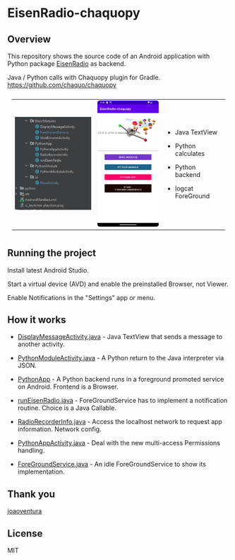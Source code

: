 # EisenRadio-chaquopy



## Overview

This repository shows the source code of an Android application with Python package 
[EisenRadio](https://github.com/44xtc44/EisenRadio)
as backend.

Java / Python calls with Chaquopy plugin for Gradle. https://github.com/chaquo/chaquopy



<table style="padding:10px">
<tr>
  <td>
      <img src="./android_studio_class_eisen_chakko.png"  alt="classes"  >
  </td>
    
  <td>
      <img src="./android_studio_avm_eisen_chakko.png" alt="AVM open">
  </td>

  <td>
      
* Java TextView 

* Python calculates

* Python backend

* logcat ForeGround

  </td>
</tr>
</table>



## Running the project

Install latest Android Studio.

Start a virtual device (AVD) and enable the preinstalled Browser, not Viewer. 

Enable Notifications in the "Settings" app or menu.

## How it works

* [DisplayMessageActivity.java](https://github.com/44xtc44/EisenRadio-chaquopy/blob/dev/app/src/main/java/com/hornr/BasicModules/DisplayMessageActivity.java) -
Java TextView that sends a message to another activity. 

* [PythonModuleActivity.java](https://github.com/44xtc44/EisenRadio-chaquopy/blob/dev/app/src/main/java/com/hornr/PythonModule/PythonModuleActivity.java) -
A Python return to the Java interpreter via JSON.

* [PythonApp](https://github.com/44xtc44/EisenRadio-chaquopy/tree/dev/app/src/main/java/com/hornr/PythonApp) -
A Python backend runs in a foreground promoted service on Android. Frontend is a Browser.

* [runEisenRadio.java](https://github.com/44xtc44/EisenRadio-chaquopy/blob/dev/app/src/main/java/com/hornr/PythonApp/runEisenRadio.java) -
ForeGroundService has to implement a notification routine. Choice is a Java Callable.

* [RadioRecorderInfo.java](https://github.com/44xtc44/EisenRadio-chaquopy/blob/dev/app/src/main/java/com/hornr/PythonApp/RadioRecorderInfo.java) -
Access the localhost network to request app information. Network config.

* [PythonAppActivity.java](https://github.com/44xtc44/EisenRadio-chaquopy/blob/dev/app/src/main/java/com/hornr/PythonApp/PythonAppActivity.java) -
Deal with the new multi-access Permissions handling.

* [ForeGroundService.java](https://github.com/44xtc44/EisenRadio-chaquopy/blob/dev/app/src/main/java/com/hornr/BasicModules/ForeGroundService.java) -
An idle ForeGroundService to show its implementation.


## Thank you

[joaoventura](https://github.com/joaoventura/pybridge)


## License

MIT

